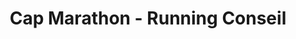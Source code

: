 ---
title: "Cap Marathon - Running Conseil"
url: /ermont/cap-marathon-running-conseil/
shop: sports
---